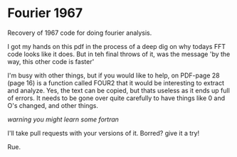 # Fourier 1967
Recovery of 1967 code for doing fourier analysis. 

I got my hands on this pdf in the process of a deep dig on why todays FFT code looks like it does.
But in teh final throws of it, was the message 'by the way, this other code is faster'

I'm busy with other things, but if you would like to help, on PDF-page 28 (page 16) is a function called FOUR2 that it would be interesting to extract and analyze.
Yes, the text can be copied, but thats useless as it ends up full of errors. It needs to be gone over quite carefully to have things like 0 and O's changed, and other things.

*warning you might learn some fortran*

I'll take pull requests with your versions of it. 
   Borred? give it a try!

   Rue.
